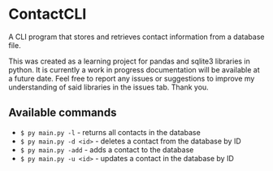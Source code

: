# ContactCLI
A CLI program that stores and retrieves contact information from a database file.

This was created as a learning project for pandas and sqlite3 libraries in python. It is currently a work in progress documentation will be available at a future date. Feel free to report any issues or suggestions to improve my understanding of said libraries in the issues tab. Thank you.

## Available commands

 - `$ py main.py -l` - returns all contacts in the database
 - `$ py main.py -d <id>` - deletes a contact from the database by ID
 - `$ py main.py -add` - adds a contact to the database
 - `$ py main.py -u <id>` - updates a contact in the database by ID